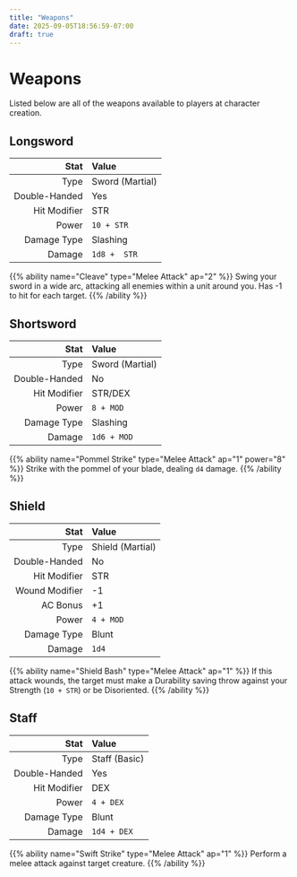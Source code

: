 ```yaml
---
title: "Weapons"
date: 2025-09-05T18:56:59-07:00
draft: true
---
```


# Weapons
Listed below are all of the weapons available to players at character creation.

## Longsword
| Stat           | Value           |
| -------------: | :-------------- |
| Type           | Sword (Martial) |
| Double-Handed  | Yes             |
| Hit Modifier   | STR             |
| Power          | `10 + STR`      |
| Damage Type    | Slashing        |
| Damage         | `1d8 +  STR`    |

{{% ability name="Cleave" type="Melee Attack" ap="2" %}}
Swing your sword in a wide arc, attacking all enemies within a unit around you. Has -1 to hit for each target.
{{% /ability %}}

## Shortsword
| Stat          | Value           |
| ------------: | :-------------- |
| Type          | Sword (Martial) |
| Double-Handed | No              |
| Hit Modifier  | STR/DEX         |
| Power         | `8 + MOD`       |
| Damage Type   | Slashing        |
| Damage        | `1d6 + MOD`     |

{{% ability name="Pommel Strike" type="Melee Attack" ap="1" power="8" %}}
Strike with the pommel of your blade, dealing `d4` damage.
{{% /ability %}}

## Shield
| Stat           | Value            |
| -------------: | :--------------- |
| Type           | Shield (Martial) |
| Double-Handed  | No               |
| Hit Modifier   | STR              |
| Wound Modifier | -1               |
| AC Bonus       | +1               |
| Power          | `4 + MOD`        |
| Damage Type    | Blunt            |
| Damage         | `1d4`            |

{{% ability name="Shield Bash" type="Melee Attack" ap="1" %}}
If this attack wounds, the target must make a Durability saving throw against your Strength (`10 + STR`) or be Disoriented.
{{% /ability %}}

## Staff
| Stat           | Value         |
| -------------: | :------------ |
| Type           | Staff (Basic) |
| Double-Handed  | Yes           |
| Hit Modifier   | DEX           |
| Power          | `4 + DEX`     |
| Damage Type    | Blunt         |
| Damage         | `1d4 + DEX`   |

{{% ability name="Swift Strike" type="Melee Attack" ap="1" %}}
Perform a melee attack against target creature.
{{% /ability %}}